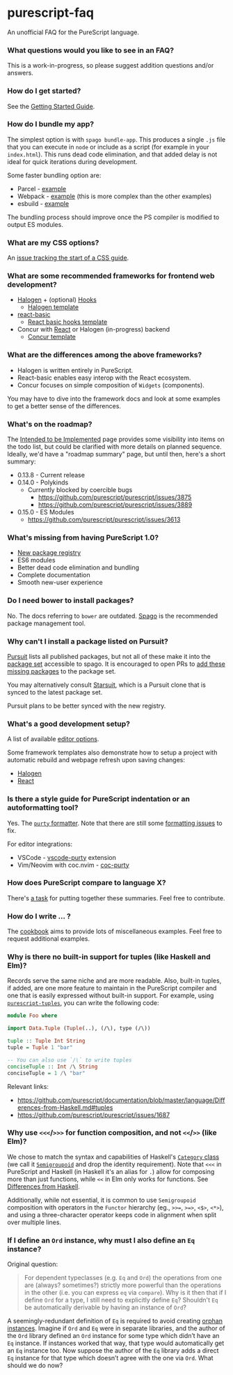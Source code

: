 # purescript-faq

An unofficial FAQ for the PureScript language.

### What questions would you like to see in an FAQ?

This is a work-in-progress, so please suggest addition questions and/or answers.

### How do I get started?

See the [Getting Started Guide](https://github.com/purescript/documentation/blob/master/guides/Getting-Started.md).

### How do I bundle my app?

The simplest option is with `spago bundle-app`. This produces a single `.js` file that you can execute in `node` or include as a script (for example in your `index.html`). This runs dead code elimination, and that added delay is not ideal for quick iterations during development.

Some faster bundling option are:

- Parcel - [example](https://github.com/purescript-halogen/purescript-halogen-template)
- Webpack - [example](https://github.com/milesfrain/tps-save-gist/tree/ace-mode-fixed) (this is more complex than the other examples)
- esbuild - [example](https://github.com/Mateiadrielrafael/purescript-halogen-template)

The bundling process should improve once the PS compiler is modified to output ES modules.

### What are my CSS options?

An [issue tracking the start of a CSS guide](https://github.com/purescript/documentation/issues/336).

### What are some recommended frameworks for frontend web development?

- [Halogen](https://github.com/purescript-halogen/purescript-halogen/) + (optional) [Hooks](https://github.com/thomashoneyman/purescript-halogen-hooks/)
  - [Halogen template](https://github.com/purescript-halogen/purescript-halogen-template/)
- [react-basic](https://github.com/lumihq/purescript-react-basic/)
  - [React basic hooks template](https://github.com/purescript-templates/react-basic-hooks)
- Concur with [React](https://github.com/purescript-concur/purescript-concur-react) or Halogen (in-progress) backend
  - [Concur template](https://github.com/purescript-concur/purescript-concur-starter)

### What are the differences among the above frameworks?

- Halogen is written entirely in PureScript.
- React-basic enables easy interop with the React ecosystem.
- Concur focuses on simple composition of `Widgets` (components).

You may have to dive into the framework docs and look at some examples to get a better sense of the differences.

### What's on the roadmap?

The [Intended to be Implemented](https://github.com/purescript/purescript/milestone/29) page provides some visibility into items on the todo list, but could be clarified with more details on planned sequence.
Ideally, we'd have a "roadmap summary" page, but until then, here's a short summary:

- 0.13.8 - Current release
- 0.14.0 - Polykinds
  - Currently blocked by coercible bugs
    - https://github.com/purescript/purescript/issues/3875
    - https://github.com/purescript/purescript/issues/3889
- 0.15.0 - ES Modules
  - https://github.com/purescript/purescript/issues/3613

### What's missing from having PureScript 1.0?

- [New package registry](https://github.com/purescript/registry)
- ES6 modules
- Better dead code elimination and bundling
- Complete documentation
- Smooth new-user experience

### Do I need bower to install packages?

No. The docs referring to `bower` are outdated. [Spago](https://github.com/purescript/spago) is the recommended package management tool.

### Why can't I install a package listed on Pursuit?

[Pursuit](https://pursuit.purescript.org/) lists all published packages, but not all of these make it into the [package set](https://github.com/purescript/package-sets/) accessible to spago. It is encouraged to open PRs to [add these missing packages](https://github.com/purescript/package-sets/blob/master/CONTRIBUTING.md#how-to-add-a-package-to-the-set) to the package set.

You may alternatively consult [Starsuit](https://spacchetti.github.io/starsuit/), which is a Pursuit clone that is synced to the latest package set.

Pursuit plans to be better synced with the new registry.

### What's a good development setup?

A list of available [editor options](https://github.com/purescript/documentation/blob/master/ecosystem/Editor-and-tool-support.md).

Some framework templates also demonstrate how to setup a project with automatic rebuild and webpage refresh upon saving changes:

- [Halogen](https://github.com/purescript-halogen/purescript-halogen-template)
- [React](https://github.com/purescript-templates/react-basic-hooks)

### Is there a style guide for PureScript indentation or an autoformatting tool?

Yes. The [`purty` formatter](https://gitlab.com/joneshf/purty/). Note that there are still some [formatting issues](https://gitlab.com/joneshf/purty/-/issues) to fix.

For editor integrations:

- VSCode - [vscode-purty](https://github.com/mvakula/vscode-purty) extension
- Vim/Neovim with coc.nvim - [coc-purty](https://github.com/leighman/coc-purty)

### How does PureScript compare to language X?

There's [a task](https://github.com/purescript/documentation/issues/334) for putting together these summaries. Feel free to contribute.

### How do I write ... ?

The [cookbook](https://github.com/JordanMartinez/purescript-cookbook) aims to provide lots of miscellaneous examples. Feel free to request additional examples.

### Why is there no built-in support for tuples (like Haskell and Elm)?

Records serve the same niche and are more readable. Also, built-in tuples, if added, are one more feature to maintain in the PureScript compiler and one that is easily expressed without built-in support. For example, using [`purescript-tuples`](https://pursuit.purescript.org/packages/purescript-tuples), you can write the following code:

```purs
module Foo where

import Data.Tuple (Tuple(..), (/\), type (/\))

tuple :: Tuple Int String
tuple = Tuple 1 "bar"

-- You can also use `/\` to write tuples
conciseTuple :: Int /\ String
conciseTuple = 1 /\ "bar"
```

Relevant links:

- https://github.com/purescript/documentation/blob/master/language/Differences-from-Haskell.md#tuples
- https://github.com/purescript/purescript/issues/1687

### Why use `<<<`/`>>>` for function composition, and not `<<`/`>>` (like Elm)?

We chose to match the syntax and capabilities of Haskell's [`Category` class](https://hackage.haskell.org/package/base-4.14.0.0/docs/Control-Category.html#t:Category) (we call it [`Semigroupoid`](https://pursuit.purescript.org/packages/purescript-prelude/docs/Control.Semigroupoid) and drop the identity requirement). Note that `<<<` in PureScript and Haskell (in Haskell it's an alias for `.`) allow for composing more than just functions, while `<<` in Elm only works for functions. See [Differences from Haskell](https://github.com/purescript/documentation/blob/master/language/Differences-from-Haskell.md#composition-operator).

Additionally, while not essential, it is common to use `Semigroupoid` composition with operators in the `Functor` hierarchy (eg., `>>=`, `>=>`, `<$>`, `<*>`), and using a three-character operator keeps code in alignment when split over multiple lines.

### If I define an `Ord` instance, why must I also define an `Eq` instance?

Original question:

> For dependent typeclasses (e.g. `Eq` and `Ord`) the operations from one are (always? sometimes?) strictly more powerful than the operations in the other (i.e. you can express `eq` via `compare`). Why is it then that if I define `Ord` for a type, I still need to explicitly define `Eq`? Shouldn't `Eq` be automatically derivable by having an instance of `Ord`?

A seemingly-redundant definition of `Eq` is required to avoid creating [orphan instances](https://github.com/purescript/documentation/blob/master/language/Type-Classes.md#orphan-instances). Imagine if `Ord` and `Eq` were in separate libraries, and the author of the `Ord` library defined an `Ord` instance for some type which didn’t have an `Eq` instance. If instances worked that way, that type would automatically get an `Eq` instance too. Now suppose the author of the `Eq` library adds a direct `Eq` instance for that type which doesn’t agree with the one via `Ord`. What should we do now?
